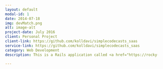 ```yaml
---
layout: default
modal-id: 1
date: 2014-07-18
img: devMatch.png
alt: image-alt
project-date: July 2016
client: Personal Project
client-link: https://github.com/kolldavi/simplecodecasts_saas
service-link: https://github.com/kolldavi/simplecodecasts_saas
category: Web Development
description: This is a Rails application called <a href="https://rocky-stream-15179.herokuapp.com/">Dev-Match</a> and is hosted live on Heroku servers. The app supports ecommerce functionality where users can sign up for free or pay a monthly fee and automatically get billed via recurring charges. I also integrated the Sendgrid API to give the application the ability to send out email notifications.

---
```

